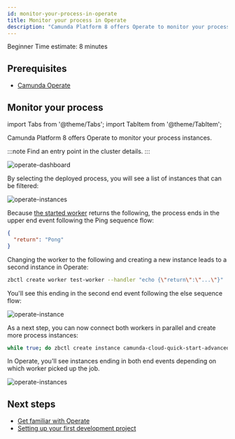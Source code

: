 ```yaml
---
id: monitor-your-process-in-operate
title: Monitor your process in Operate
description: "Camunda Platform 8 offers Operate to monitor your process instances."
---
```

<span class="badge badge--beginner">Beginner</span>
<span class="badge badge--short">Time estimate: 8 minutes</span>

## Prerequisites

- [Camunda Operate](/self-managed/operate-deployment/install-and-start.md)

## Monitor your process

import Tabs from '@theme/Tabs';
import TabItem from '@theme/TabItem';

Camunda Platform 8 offers Operate to monitor your process instances.

:::note
Find an entry point in the cluster details.
:::

![operate-dashboard](./img/operate-dashboard.png)

By selecting the deployed process, you will see a list of instances that can be filtered:

![operate-instances](./img/operate-advanced-instances-pong.png)

Because [the started worker](./implement-service-task.md) returns the following, the process ends in the upper end event following the Ping sequence flow:

```json
{
  "return": "Pong"
}
```

Changing the worker to the following and creating a new instance leads to a second instance in Operate:

```bash
zbctl create worker test-worker --handler "echo {\"return\":\"...\"}"
```

You'll see this ending in the second end event following the else sequence flow:

![operate-instance](./img/operate-advanced-instances-other.png)

As a next step, you can now connect both workers in parallel and create more process instances:

```bash
while true; do zbctl create instance camunda-cloud-quick-start-advanced; sleep 1; done
```

In Operate, you'll see instances ending in both end events depending on which worker picked up the job.

![operate-instances](./img/operate-advanced-instances.png)

## Next steps

- [Get familiar with Operate](./components/operate/userguide/basic-operate-navigation.md)
- [Setting up your first development project](./../setting-up-development-project.md)